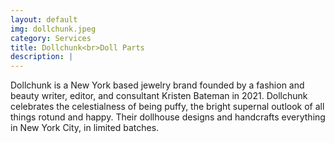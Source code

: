 ```yaml
---
layout: default
img: dollchunk.jpeg
category: Services
title: Dollchunk<br>Doll Parts
description: |
---
```

  Dollchunk is a New York based jewelry brand founded by a fashion and beauty writer, editor, and consultant Kristen Bateman in 2021. Dollchunk celebrates the celestialness of being puffy, the bright supernal outlook of all things rotund and happy. Their dollhouse designs and handcrafts everything in New York City, in limited batches. 
